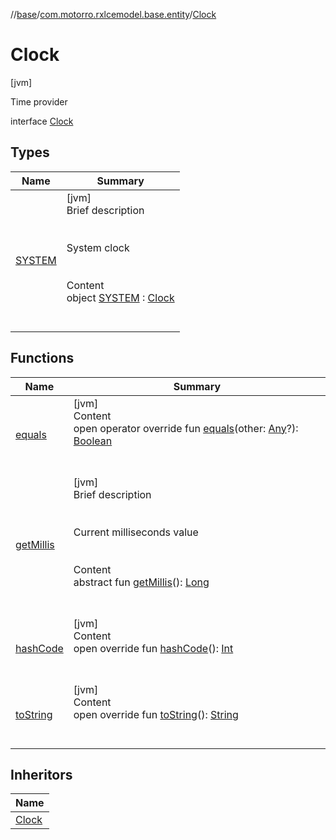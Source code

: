 //[base](../../index.md)/[com.motorro.rxlcemodel.base.entity](../index.md)/[Clock](index.md)



# Clock  
 [jvm] 

Time provider

interface [Clock](index.md)   


## Types  
  
|  Name|  Summary| 
|---|---|
| [SYSTEM](-s-y-s-t-e-m/index.md)| [jvm]  <br>Brief description  <br><br><br>System clock<br><br>  <br>Content  <br>object [SYSTEM](-s-y-s-t-e-m/index.md) : [Clock](index.md)  <br><br><br>


## Functions  
  
|  Name|  Summary| 
|---|---|
| [equals](https://kotlinlang.org/api/latest/jvm/stdlib/kotlin/-any/equals.html)| [jvm]  <br>Content  <br>open operator override fun [equals](https://kotlinlang.org/api/latest/jvm/stdlib/kotlin/-any/equals.html)(other: [Any](https://kotlinlang.org/api/latest/jvm/stdlib/kotlin/-any/index.html)?): [Boolean](https://kotlinlang.org/api/latest/jvm/stdlib/kotlin/-boolean/index.html)  <br><br><br>
| [getMillis](get-millis.md)| [jvm]  <br>Brief description  <br><br><br>Current milliseconds value<br><br>  <br>Content  <br>abstract fun [getMillis](get-millis.md)(): [Long](https://kotlinlang.org/api/latest/jvm/stdlib/kotlin/-long/index.html)  <br><br><br>
| [hashCode](https://kotlinlang.org/api/latest/jvm/stdlib/kotlin/-any/hash-code.html)| [jvm]  <br>Content  <br>open override fun [hashCode](https://kotlinlang.org/api/latest/jvm/stdlib/kotlin/-any/hash-code.html)(): [Int](https://kotlinlang.org/api/latest/jvm/stdlib/kotlin/-int/index.html)  <br><br><br>
| [toString](https://kotlinlang.org/api/latest/jvm/stdlib/kotlin/-any/to-string.html)| [jvm]  <br>Content  <br>open override fun [toString](https://kotlinlang.org/api/latest/jvm/stdlib/kotlin/-any/to-string.html)(): [String](https://kotlinlang.org/api/latest/jvm/stdlib/kotlin/-string/index.html)  <br><br><br>


## Inheritors  
  
|  Name| 
|---|
| [Clock](-s-y-s-t-e-m/index.md)

